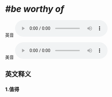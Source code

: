 # ***\#be worthy of*** 
英音
<audio src="./media/be worthy of1_AAC.aac" controls="controls"></audio>

美音
<audio src="./media/be worthy of2_AAC.aac" controls="controls"></audio>



  

英文释义
---
### 1.**值得**  


